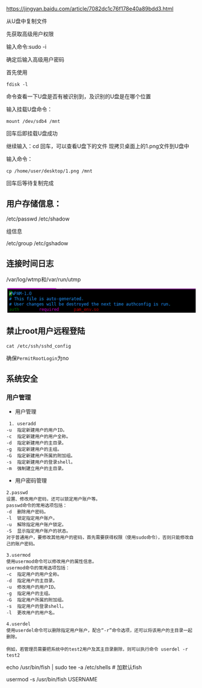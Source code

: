 https://jingyan.baidu.com/article/7082dc1c76f178e40a89bdd3.html

从U盘中复制文件

先获取高级用户权限

输入命令:sudo -i

确定后输入高级用户密码

首先使用
```
fdisk -l
```
命令查看一下U盘是否有被识别到，及识别的U盘是在哪个位置

输入挂载U盘命令：
```
mount /dev/sdb4 /mnt
```

回车后即挂载U盘成功

继续输入：cd 回车，可以查看U盘下的文件
现拷贝桌面上的1.png文件到U盘中

输入命令：

```
cp /home/user/desktop/1.png /mnt
```
回车后等待复制完成

## 用户存储信息：

/etc/passwd
/etc/shadow

组信息

/etc/group
/etc/gshadow

## 连接时间日志

/var/log/wtmp和/var/run/utmp

![](img/1.png)


## 禁止root用户远程登陆

```
cat /etc/ssh/sshd_config
```
确保`PermitRootLogin`为no

## 系统安全

### 用户管理

- 用户管理
```
 1. useradd
-u  指定新建用户的用户ID。
-c  指定新建用户的用户全称。
-d  指定新建用户的主目录。
-g  指定新建用户的主组。
-G  指定新建用户所属的附加组。
-s  指定新建用户的登录shell。
-m  强制建立用户的主目录。
```
- 用户密码管理

```
2.passwd
设置、修改用户密码，还可以锁定用户账户等。
passwd命令的常用选项包括：
-d  删除用户密码。
-l  锁定指定用户账户。
-u  解除指定用户账户锁定。
-S  显示指定用户账户的状态。
对于普通用户，要修改其他用户的密码，首先需要获得权限（使用sudo命令），否则只能修改自己的账户密码。

```
```
3.usermod
使用usermod命令可以修改用户的属性信息。
usermod命令的常用选项包括：
-c  指定用户的用户全称。
-d  指定用户的主目录。
-u  修改用户的用户ID。
-g  指定用户的主组。
-G  指定用户所属的附加组。
-s  指定用户的登录shell。
-l  更改用户的用户名。
```
```
4.userdel
使用userdel命令可以删除指定用户账户，配合“-r”命令选项，还可以将该用户的主目录一起删除。

例如，若管理员需要把系统中的test2用户及其主目录删除，则可以执行命令 userdel -r test2
```



echo /usr/bin/fish | sudo tee -a /etc/shells  # 加默认fish

usermod -s /usr/bin/fish USERNAME











